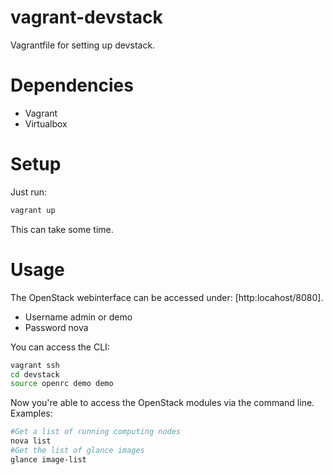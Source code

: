 vagrant-devstack
================

Vagrantfile for setting up devstack.

Dependencies
==============
* Vagrant
* Virtualbox


Setup
==============

Just run:
``````sh
vagrant up
``````
This can take some time.

Usage
===================
The OpenStack webinterface can be accessed under: [http:locahost/8080].

  - Username admin or demo
  - Password nova

You can access the CLI:
``````````````sh
vagrant ssh
cd devstack
source openrc demo demo
``````````````
Now you're able to access the OpenStack modules via the command line.
Examples:
````````````sh
#Get a list of running computing nodes
nova list
#Get the list of glance images
glance image-list
````````````
